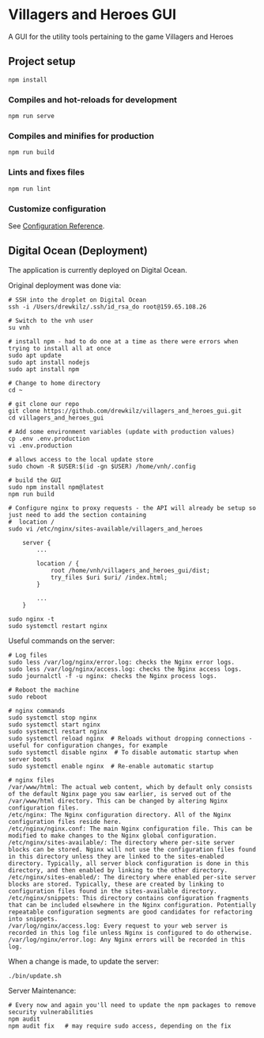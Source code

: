 Villagers and Heroes GUI
========================

A GUI for the utility tools pertaining to the game Villagers and Heroes

## Project setup
```
npm install
```

### Compiles and hot-reloads for development
```
npm run serve
```

### Compiles and minifies for production
```
npm run build
```

### Lints and fixes files
```
npm run lint
```

### Customize configuration
See [Configuration Reference](https://cli.vuejs.org/config/).

Digital Ocean (Deployment)
--------------------------
The application is currently deployed on Digital Ocean.

Original deployment was done via:
    
    # SSH into the droplet on Digital Ocean
    ssh -i /Users/drewkilz/.ssh/id_rsa_do root@159.65.108.26
    
    # Switch to the vnh user
    su vnh
    
    # install npm - had to do one at a time as there were errors when trying to install all at once
    sudo apt update
    sudo apt install nodejs
    sudo apt install npm
    
    # Change to home directory
    cd ~

    # git clone our repo
    git clone https://github.com/drewkilz/villagers_and_heroes_gui.git
    cd villagers_and_heroes_gui
    
    # Add some environment variables (update with production values)
    cp .env .env.production
    vi .env.production
    
    # allows access to the local update store
    sudo chown -R $USER:$(id -gn $USER) /home/vnh/.config
    
    # build the GUI
    sudo npm install npm@latest
    npm run build
    
    # Configure nginx to proxy requests - the API will already be setup so just need to add the section containing
    #  location /
    sudo vi /etc/nginx/sites-available/villagers_and_heroes
    
        server {
            ...
    
            location / {
                root /home/vnh/villagers_and_heroes_gui/dist;
                try_files $uri $uri/ /index.html;
            }
            
            ...
        }
    
    sudo nginx -t
    sudo systemctl restart nginx
    
Useful commands on the server:
    
    # Log files
    sudo less /var/log/nginx/error.log: checks the Nginx error logs.
    sudo less /var/log/nginx/access.log: checks the Nginx access logs.
    sudo journalctl -f -u nginx: checks the Nginx process logs.

    # Reboot the machine
    sudo reboot

    # nginx commands
    sudo systemctl stop nginx
    sudo systemctl start nginx
    sudo systemctl restart nginx
    sudo systemctl reload nginx  # Reloads without dropping connections - useful for configuration changes, for example
    sudo systemctl disable nginx  # To disable automatic startup when server boots
    sudo systemctl enable nginx  # Re-enable automatic startup
    
    # nginx files
    /var/www/html: The actual web content, which by default only consists of the default Nginx page you saw earlier, is served out of the /var/www/html directory. This can be changed by altering Nginx configuration files.
    /etc/nginx: The Nginx configuration directory. All of the Nginx configuration files reside here.
    /etc/nginx/nginx.conf: The main Nginx configuration file. This can be modified to make changes to the Nginx global configuration.
    /etc/nginx/sites-available/: The directory where per-site server blocks can be stored. Nginx will not use the configuration files found in this directory unless they are linked to the sites-enabled directory. Typically, all server block configuration is done in this directory, and then enabled by linking to the other directory.
    /etc/nginx/sites-enabled/: The directory where enabled per-site server blocks are stored. Typically, these are created by linking to configuration files found in the sites-available directory.
    /etc/nginx/snippets: This directory contains configuration fragments that can be included elsewhere in the Nginx configuration. Potentially repeatable configuration segments are good candidates for refactoring into snippets.
    /var/log/nginx/access.log: Every request to your web server is recorded in this log file unless Nginx is configured to do otherwise.
    /var/log/nginx/error.log: Any Nginx errors will be recorded in this log.

When a change is made, to update the server:

    ./bin/update.sh

Server Maintenance:
    
    # Every now and again you'll need to update the npm packages to remove security vulnerabilities
    npm audit
    npm audit fix   # may require sudo access, depending on the fix
